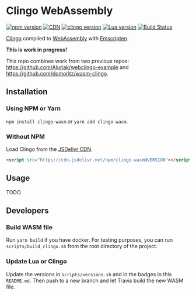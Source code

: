 # Clingo WebAssembly

[![npm version](https://img.shields.io/npm/v/clingo-wasm.svg)](https://www.npmjs.com/package/clingo-wasm)
[![CDN](https://data.jsdelivr.com/v1/package/npm/clingo-wasm/badge?style=rounded)](https://www.jsdelivr.com/package/npm/clingo-wasm)
[![clingo version](https://img.shields.io/badge/Clingo-5.4.0-blue)](https://github.com/potassco/clingo)
[![Lua version](https://img.shields.io/badge/Lua-5.3.5-blue)](https://github.com/lua/lua)
[![Build Status](https://travis-ci.com/domoritz/clingo-wasm.svg?branch=master)](https://travis-ci.com/domoritz/clingo-wasm)

[Clingo](https://github.com/potassco/clingo) compiled to [WebAssembly](https://webassembly.org/) with [Emscripten](https://kripken.github.io/emscripten-site/).

**This is work in progress!**

This repo combines work from two previous repos: https://github.com/Aluriak/webclingo-example and https://github.com/domoritz/wasm-clingo.

## Installation

### Using NPM or Yarn

`npm install clingo-wasm` or `yarn add clingo-wasm`.

### Without NPM

Load Clingo from the [JSDelivr CDN](https://www.jsdelivr.com/package/npm/clingo-wasm).

```html
<script src="https://cdn.jsdelivr.net/npm/clingo-wasm@VERSION"></script>
```

## Usage

TODO

## Developers

### Build WASM file

Run `yarn build` if you have docker. For testing purposes, you can run `scripts/build_clingo.sh` from the root directory of the project.

### Update Lua or Clingo

Update the versions in `scripts/versions.sh` and in the badges in this `README.md`. Then push to a new branch and let Travis build the new WASM file.
